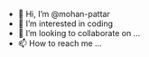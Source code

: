 - 👋 Hi, I’m @mohan-pattar
- 👀 I’m interested in coding
- 💞️ I’m looking to collaborate on ...
- 📫 How to reach me ...

<!---
mohan-pattar/mohan-pattar is a ✨ special ✨ repository because its `README.md` (this file) appears on your GitHub profile.
You can click the Preview link to take a look at your changes.
--->
